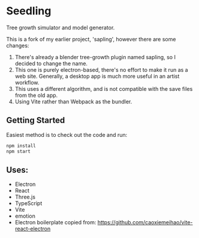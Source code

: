 # Seedling

Tree growth simulator and model generator.

This is a fork of my earlier project, 'sapling', however there are some changes:

1) There's already a blender tree-growth plugin named sapling, so I decided to change the name.
2) This one is purely electron-based, there's no effort to make it run as a web site. Generally,
   a desktop app is much more useful in an artist workflow.
3) This uses a different algorithm, and is not compatible with the save files from the old app.
4) Using Vite rather than Webpack as the bundler.

## Getting Started

Easiest method is to check out the code and run:

```sh
npm install
npm start
```

## Uses:

* Electron
* React
* Three.js
* TypeScript
* Vite
* emotion
* Electron boilerplate copied from: https://github.com/caoxiemeihao/vite-react-electron

